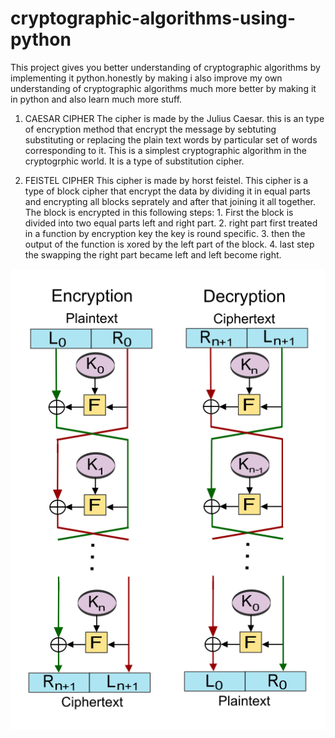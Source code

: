 # cryptographic-algorithms-using-python
This project gives you better understanding of cryptographic algorithms by implementing it python.honestly by making i also improve my own understanding of
cryptographic algorithms much more better by making it in python and also learn much more stuff.

1. CAESAR CIPHER
The cipher is made by the Julius Caesar. this is an type of encryption method that encrypt the message by sebtuting substituting or replacing the plain text words by particular set of words corresponding to it. This is a simplest cryptographic algorithm in the cryptogrphic world. It is a type of substitution cipher.

2. FEISTEL CIPHER
This cipher is made by horst feistel. This cipher is a type of block cipher that encrypt the data by dividing it in equal parts and encrypting all blocks seprately and after that joining it all together. The block is encrypted in this following steps:
              1. First the block is divided into two equal parts left and right part.
              2. right part first treated in a function by encryption key the key is round specific.
              3. then the output of the function is xored by the left part of the block.
              4. last step the swapping the right part became left and left become right.

![screenshot](screenshots/Feistel_cipher_diagram_en.png)
